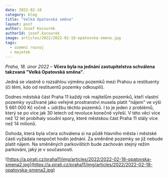 ```yaml
---
date: 2022-02-18
category: blog
title: "Velká Opatovská směna"
layout: post
author: Josef Kocourek
authorId: josef.kocourek
image: articles/2022/2022-02-18-opatovska-smena.jpg
tags: 
  - územní rozvoj
  - majetek
---
```


*Praha, 18. únor 2022* – **Včera byla na jednání zastupitelstva schválena takzvaná "Velká Opatovská směna".**

Jedná se vlastně o rozsáhlou výměnu pozemků mezi Prahou a restituenty (či těmi, kdo od restituentů pozemky odkoupili).

Dodnes městská část Praha 11 každý rok majitelům pozemků, kteří vlastní pozemky využívané jako veřejné prostranství musela platit "nájem" ve výši 5 661 000 Kč ročně + údržbu těchto pozemků. I to je jeden z problémů, který se po více jak 30 letech od revoluce konečně vyřeší. V této věci více než 12 let probíhaly soudní spory, které městskou část Praha 11 stály více než 14 milionů.

Dohoda, která byla včera schválena si na půdě hlavního města i městské části vyžádala nespočet hodin jednání. Za směněné pozemky se již nebude platit nájem. Na směněných parkovištích bude zachován stejný režim parkování, jaký je v současnosti.

![https://a.pirati.cz/praha11/img/articles/2022/2022-02-18-opatovska-smena2.jpg](https://a.pirati.cz/praha11/img/articles/2022/2022-02-18-opatovska-smena2.jpg)
